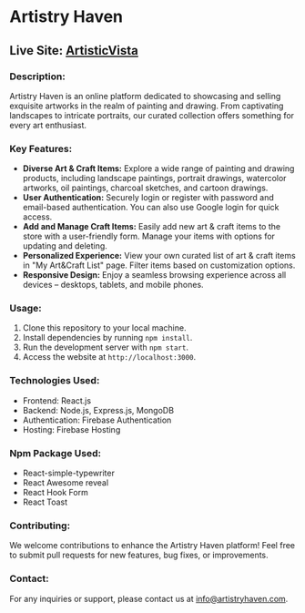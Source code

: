 # Artistry Haven

## Live Site: [ArtisticVista](https://www.artistryhaven.com)

### Description:
Artistry Haven is an online platform dedicated to showcasing and selling exquisite artworks in the realm of painting and drawing. From captivating landscapes to intricate portraits, our curated collection offers something for every art enthusiast.

### Key Features:
- **Diverse Art & Craft Items:** Explore a wide range of painting and drawing products, including landscape paintings, portrait drawings, watercolor artworks, oil paintings, charcoal sketches, and cartoon drawings.
- **User Authentication:** Securely login or register with password and email-based authentication. You can also use Google login for quick access.
- **Add and Manage Craft Items:** Easily add new art & craft items to the store with a user-friendly form. Manage your items with options for updating and deleting.
- **Personalized Experience:** View your own curated list of art & craft items in "My Art&Craft List" page. Filter items based on customization options.
- **Responsive Design:** Enjoy a seamless browsing experience across all devices – desktops, tablets, and mobile phones.

### Usage:
1. Clone this repository to your local machine.
2. Install dependencies by running `npm install`.
3. Run the development server with `npm start`.
4. Access the website at `http://localhost:3000`.

### Technologies Used:
- Frontend: React.js
- Backend: Node.js, Express.js, MongoDB
- Authentication: Firebase Authentication
- Hosting: Firebase Hosting

### Npm Package Used:

- React-simple-typewriter
- React Awesome reveal
- React Hook Form
- React Toast


### Contributing:
We welcome contributions to enhance the Artistry Haven platform! Feel free to submit pull requests for new features, bug fixes, or improvements.

### Contact:
For any inquiries or support, please contact us at [info@artistryhaven.com](mailto:info@artistryhaven.com).


